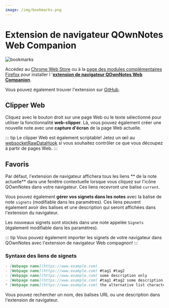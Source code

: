 ```yaml
---
image: /img/bookmarks.png
---
```


# Extension de navigateur QOwnNotes Web Companion

![bookmarks](/img/bookmarks.png)

Accédez au [Chrome Web Store](https://chrome.google.com/webstore/detail/qownnotes-web-companion/pkgkfnampapjbopomdpnkckbjdnpkbkp) ou à la [page des modules complémentaires Firefox](https://addons.mozilla.org/firefox/addon/qownnotes-web-companion) pour installer l '[**extension de navigateur QOwnNotes Web Companion**](https://github.com/qownnotes/web-companion/).

Vous pouvez également trouver l'extension sur [GitHub](https://github.com/qownnotes/web-companion/).

## Clipper Web

Cliquez avec le bouton droit sur une page Web ou le texte sélectionné pour utiliser la fonctionnalité **web-clipper**. Là, vous pouvez également créer une nouvelle note avec une **capture d'écran** de la page Web actuelle.

::: tip
Le clipper Web est également scriptable! Jetez un œil au [websocketRawDataHook](../scripting/hooks.md#websocketrawdatahook) si vous souhaitez contrôler ce que vous découpez à partir de pages Web.
:::

## Favoris

Par défaut, l'extension de navigateur affichera tous les liens ** de la note actuelle** dans une fenêtre contextuelle lorsque vous cliquez sur l'icône QOwnNotes dans votre navigateur. Ces liens recevront une balise `current`.

Vous pouvez également **gérer vos signets dans les notes** avec la balise de note `signets` (modifiable dans les paramètres). Ces liens peuvent également avoir des balises et une description qui seront affichées dans l'extension du navigateur.

Les nouveaux signets sont stockés dans une note appelée `Signets` (également modifiable dans les paramètres).

::: tip
Vous pouvez également importer les signets de votre navigateur dans QOwnNotes avec l'extension de navigateur Web compagnon!
:::

### Syntaxe des liens de signets

```markdown
- [Webpage name](https://www.example.com)
- [Webpage name](https://www.example.com) #tag1 #tag2
- [Webpage name](https://www.example.com) some description only
- [Webpage name](https://www.example.com) #tag1 #tag2 some description and tags
* [Webpage name](https://www.example.com) the alternative list character also works
```

Vous pouvez rechercher un nom, des balises URL ou une description dans l'extension de navigateur.
